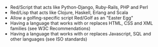* Red/Script that acts like Python-Django, Ruby-Rails, PHP and Perl
* Red/Lisp that acts like Clojure, Haskell, Erlang and Scala
* Allow a golfing-specific script Red/Golf as an "Easter Egg"
* Having a language that works with or replaces HTML, CSS and XML families (see W3C Recommendations)
* Having a language that works with or replaces Javascript, SQL and other languages (see ISO standards)